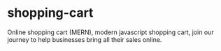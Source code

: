 # shopping-cart
Online shopping cart (MERN), modern javascript shopping cart, join our journey to help businesses bring all their sales online.
